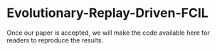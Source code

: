 # Evolutionary-Replay-Driven-FCIL
Once our paper is accepted, we will make the code available here for readers to reproduce the results.
